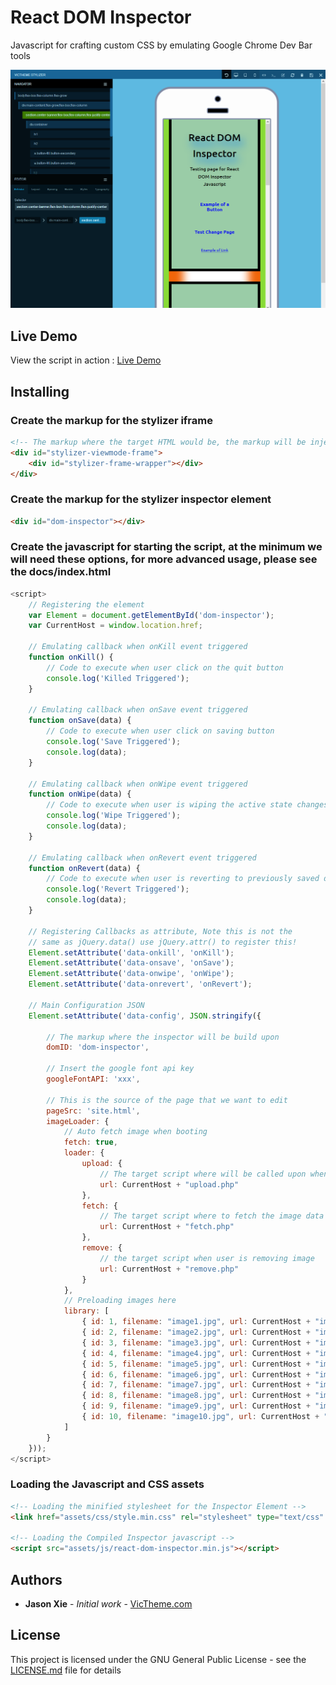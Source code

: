 # React DOM Inspector

Javascript for crafting custom CSS by emulating Google Chrome Dev Bar tools

![Alt text](docs/screenshots/mobile.png?raw=true "Mobile mode")


## Live Demo
View the script in action : [ Live Demo ](https://duckzland.github.io/react-dom-inspector/)


## Installing

### Create the markup for the stylizer iframe

```html
<!-- The markup where the target HTML would be, the markup will be injected to Iframe -->
<div id="stylizer-viewmode-frame">
    <div id="stylizer-frame-wrapper"></div>
</div>
```


### Create the markup for the stylizer inspector element

```html
<div id="dom-inspector"></div>
```


### Create the javascript for starting the script, at the minimum we will need these options, for more advanced usage, please see the docs/index.html

```javascript
<script>
    // Registering the element
    var Element = document.getElementById('dom-inspector');
    var CurrentHost = window.location.href;
    
    // Emulating callback when onKill event triggered
    function onKill() {
        // Code to execute when user click on the quit button
        console.log('Killed Triggered');
    }
    
    // Emulating callback when onSave event triggered
    function onSave(data) {
        // Code to execute when user click on saving button
        console.log('Save Triggered');
        console.log(data);
    }
    
    // Emulating callback when onWipe event triggered
    function onWipe(data) {
        // Code to execute when user is wiping the active state changes
        console.log('Wipe Triggered');
        console.log(data);
    }
    
    // Emulating callback when onRevert event triggered
    function onRevert(data) {
        // Code to execute when user is reverting to previously saved data
        console.log('Revert Triggered');
        console.log(data);
    }
    
    // Registering Callbacks as attribute, Note this is not the
    // same as jQuery.data() use jQuery.attr() to register this!
    Element.setAttribute('data-onkill', 'onKill');
    Element.setAttribute('data-onsave', 'onSave');
    Element.setAttribute('data-onwipe', 'onWipe');
    Element.setAttribute('data-onrevert', 'onRevert');

    // Main Configuration JSON
    Element.setAttribute('data-config', JSON.stringify({
    
        // The markup where the inspector will be build upon
        domID: 'dom-inspector',
        
        // Insert the google font api key
        googleFontAPI: 'xxx',
        
        // This is the source of the page that we want to edit
        pageSrc: 'site.html',
        imageLoader: {
            // Auto fetch image when booting
            fetch: true,
            loader: {
                upload: {
                    // The target script where will be called upon when user is uploading images
                    url: CurrentHost + "upload.php"
                },
                fetch: {
                    // The target script where to fetch the image data from
                    url: CurrentHost + "fetch.php"
                },
                remove: {
                    // the target script when user is removing image
                    url: CurrentHost + "remove.php"
                }
            },
            // Preloading images here
            library: [
                { id: 1, filename: "image1.jpg", url: CurrentHost + "images/image1.jpg", thumb: false },
                { id: 2, filename: "image2.jpg", url: CurrentHost + "images/image2.jpg", thumb: false },
                { id: 3, filename: "image3.jpg", url: CurrentHost + "images/image3.jpg", thumb: false },
                { id: 4, filename: "image4.jpg", url: CurrentHost + "images/image4.jpg", thumb: false },
                { id: 5, filename: "image5.jpg", url: CurrentHost + "images/image5.jpg", thumb: false },
                { id: 6, filename: "image6.jpg", url: CurrentHost + "images/image6.jpg", thumb: false },
                { id: 7, filename: "image7.jpg", url: CurrentHost + "images/image7.jpg", thumb: false },
                { id: 8, filename: "image8.jpg", url: CurrentHost + "images/image8.jpg", thumb: false },
                { id: 9, filename: "image9.jpg", url: CurrentHost + "images/image9.jpg", thumb: false },
                { id: 10, filename: "image10.jpg", url: CurrentHost + "images/image10.jpg", thumb: false }
            ]
        }
    }));
</script>
```

### Loading the Javascript and CSS assets

```html
<!-- Loading the minified stylesheet for the Inspector Element -->
<link href="assets/css/style.min.css" rel="stylesheet" type="text/css" />

<!-- Loading the Compiled Inspector javascript -->
<script src="assets/js/react-dom-inspector.min.js"></script>
```


## Authors

* **Jason Xie** - *Initial work* - [VicTheme.com](https://victheme.com)

## License

This project is licensed under the GNU General Public License - see the [LICENSE.md](LICENSE.md) file for details
